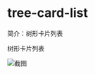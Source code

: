 # tree-card-list

简介：树形卡片列表

树形卡片列表

![截图](https://img.alicdn.com/tfs/TB1lJIelhTI8KJjSspiXXbM4FXa-1014-780.png)





